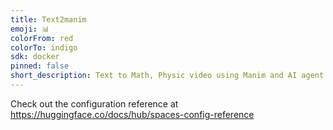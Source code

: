 ```yaml
---
title: Text2manim
emoji: 📊
colorFrom: red
colorTo: indigo
sdk: docker
pinned: false
short_description: Text to Math, Physic video using Manim and AI agent
---
```


Check out the configuration reference at https://huggingface.co/docs/hub/spaces-config-reference
